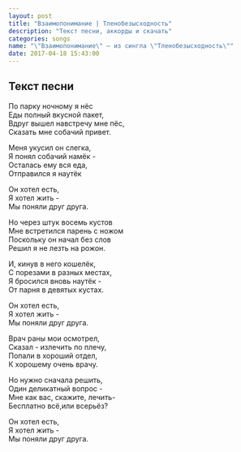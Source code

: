 ```yaml
---
layout: post
title: "Взаимопонимание | Тленобезысходность"
description: "Текст песни, аккорды и скачать"
categories: songs
name: "\"Взаимопонимание\" — из сингла \"Тленобезысходность\""
date: 2017-04-18 15:43:00
---
```



## Текст песни  
По парку ночному я нёс  
Еды полный вкусной пакет,  
Вдруг вышел навстречу мне пёс,  
Сказать мне собачий привет.  

Меня укусил он слегка,  
Я понял собачий намёк -  
Осталась ему вся еда,  
Отправился я наутёк  

Он хотел есть,  
Я хотел жить -  
Мы поняли друг друга.  

Но через штук восемь кустов  
Мне встретился парень с ножом  
Поскольку он начал без слов  
Решил я не лезть на рожон.  

И, кинув в него кошелёк,  
С порезами в разных местах,  
Я бросился вновь наутёк -  
От парня в девятых кустах.  

Он хотел есть,  
Я хотел жить -  
Мы поняли друг друга.  

Врач раны мои осмотрел,  
Сказал - излечить по плечу,  
Попали в хороший отдел,  
К хорошему очень врачу.  

Но нужно сначала решить,  
Один деликатный вопрос -  
Мне как вас, скажите, лечить-  
Бесплатно всё,или всерьёз?  

Он хотел есть,  
Я хотел жить -  
Мы поняли друг друга.  
